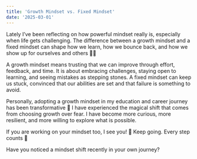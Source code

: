 ```yaml
---
title: 'Growth Mindset vs. Fixed Mindset'
date: '2025-03-01'
---
```

 
Lately I’ve been reflecting on how powerful mindset really is, especially when life gets challenging. The difference between a growth mindset and a fixed mindset can shape how we learn, how we bounce back, and how we show up for ourselves and others 💭✨

A growth mindset means trusting that we can improve through effort, feedback, and time. It is about embracing challenges, staying open to learning, and seeing mistakes as stepping stones. A fixed mindset can keep us stuck, convinced that our abilities are set and that failure is something to avoid.

Personally, adopting a growth mindset in my education and career journey has been transformative 🌱 I have experienced the magical shift that comes from choosing growth over fear. I have become more curious, more resilient, and more willing to explore what is possible.

If you are working on your mindset too, I see you! 💓
Keep going. Every step counts 🚀

Have you noticed a mindset shift recently in your own journey?